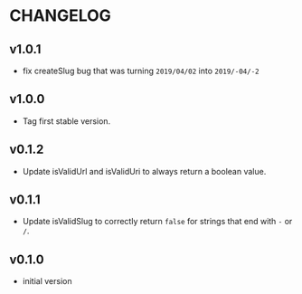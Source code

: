 # CHANGELOG


## v1.0.1
* fix createSlug bug that was turning `2019/04/02` into `2019/-04/-2`


## v1.0.0
* Tag first stable version.


## v0.1.2
* Update isValidUrl and isValidUri to always return a boolean value.


## v0.1.1
* Update isValidSlug to correctly return `false` for strings that end with `-` or `/`.


## v0.1.0
* initial version
